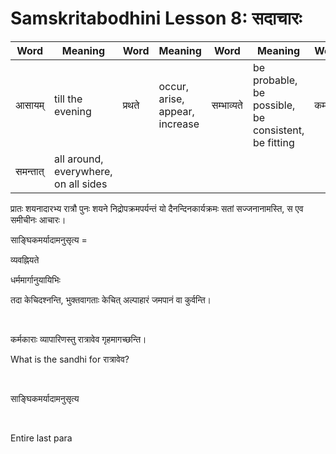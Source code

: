 # Samskritabodhini Lesson 8: सदाचारः


| Word | Meaning | Word | Meaning |  Word | Meaning | Word | Meaning |
| --- | --- | --- | --- | --- | --- | --- | --- | 
| आसायम् | till the evening | प्रथते | occur, arise, appear, increase | सम्भाव्यते | be probable, be possible, be consistent, be fitting | कमनीय | pleasing, beautiful, pretty | 
| समन्तात् | all around, everywhere, on all sides |  |  |  |  |  |  | 



प्रातः शयनादारभ्य रात्रौ पुनः शयने  निद्रोपक्रमपर्यन्तं यो दैनन्दिनकार्यक्रमः सतां सज्जनानामस्ति, स एव समीचीनः आचारः।

साङ्घिकमर्यादामनुसृत्य =

व्यवह्नियते

धर्ममार्गानुयायिभिः 

तदा केचिदश्नन्ति, भुक्तवागताः केचित् अल्पाहारं जमपानं वा कुर्वन्ति। 

<BR>

कर्मकाराः व्यापारिणस्तु रात्रावेव गृहमागच्छन्ति।

What is the sandhi for रात्रावेव?

<BR>

साङ्घिकमर्यादामनुसृत्य 

<BR>

Entire last para